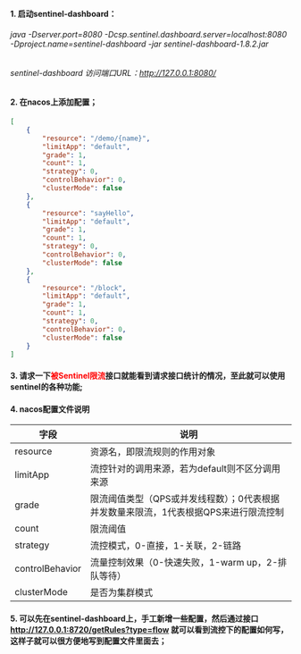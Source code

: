 #### 1. 启动sentinel-dashboard：
###### java -Dserver.port=8080 -Dcsp.sentinel.dashboard.server=localhost:8080 -Dproject.name=sentinel-dashboard -jar sentinel-dashboard-1.8.2.jar 
###### sentinel-dashboard 访问端口URL：http://127.0.0.1:8080/
#### 2. 在nacos上添加配置；
```json
[
    {
        "resource": "/demo/{name}",
        "limitApp": "default",
        "grade": 1,
        "count": 1,
        "strategy": 0,
        "controlBehavior": 0,
        "clusterMode": false
    },
    {
        "resource": "sayHello",
        "limitApp": "default",
        "grade": 1,
        "count": 1,
        "strategy": 0,
        "controlBehavior": 0,
        "clusterMode": false
    },
    {
        "resource": "/block",
        "limitApp": "default",
        "grade": 1,
        "count": 1,
        "strategy": 0,
        "controlBehavior": 0,
        "clusterMode": false
    }
]
```
#### 3. 请求一下<font color=red>被Sentinel限流</font>接口就能看到请求接口统计的情况，至此就可以使用sentinel的各种功能;
#### 4. nacos配置文件说明
|字段|说明|
|--|--|
|resource|资源名，即限流规则的作用对象|
|limitApp|流控针对的调用来源，若为default则不区分调用来源|
|grade|限流阈值类型（QPS或并发线程数）；0代表根据并发数量来限流，1代表根据QPS来进行限流控制|
|count|限流阈值|
|strategy|流控模式，0-直接，1-关联，2-链路|
|controlBehavior|流量控制效果（0-快速失败，1-warm up，2-排队等待）|
|clusterMode|是否为集群模式|
#### 5. 可以先在sentinel-dashboard上，手工新增一些配置，然后通过接口 http://127.0.0.1:8720/getRules?type=flow 就可以看到流控下的配置如何写，这样子就可以很方便地写到配置文件里面去；
